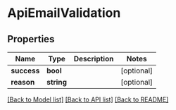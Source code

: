 # ApiEmailValidation

## Properties
Name | Type | Description | Notes
------------ | ------------- | ------------- | -------------
**success** | **bool** |  | [optional] 
**reason** | **string** |  | [optional] 

[[Back to Model list]](../README.md#documentation-for-models) [[Back to API list]](../README.md#documentation-for-api-endpoints) [[Back to README]](../README.md)


